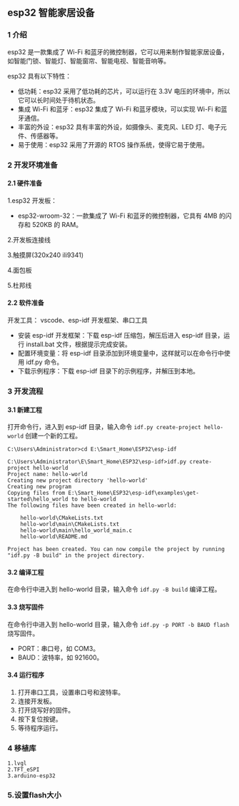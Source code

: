## **esp32 智能家居设备**
### 1 介绍
esp32 是一款集成了 Wi-Fi 和蓝牙的微控制器，它可以用来制作智能家居设备，如智能门锁、智能灯、智能窗帘、智能电视、智能音响等。

esp32 具有以下特性：

- 低功耗：esp32 采用了低功耗的芯片，可以运行在 3.3V 电压的环境中，所以它可以长时间处于待机状态。
- 集成 Wi-Fi 和蓝牙：esp32 集成了 Wi-Fi 和蓝牙模块，可以实现 Wi-Fi 和蓝牙通信。
- 丰富的外设：esp32 具有丰富的外设，如摄像头、麦克风、LED 灯、电子元件、传感器等。
- 易于使用：esp32 采用了开源的 RTOS 操作系统，使得它易于使用。


### 2 开发环境准备

#### 2.1 硬件准备

1.esp32 开发板：

- esp32-wroom-32：一款集成了 Wi-Fi 和蓝牙的微控制器，它具有 4MB 的闪存和 520KB 的 RAM。

2.开发板连接线

3.触摸屏(320x240 ili9341)

4.面包板

5.杜邦线

#### 2.2 软件准备

开发工具：
    vscode、esp-idf 开发框架、串口工具
- 安装 esp-idf 开发框架：下载 esp-idf 压缩包，解压后进入 esp-idf 目录，运行 install.bat 文件，根据提示完成安装。
- 配置环境变量：将 esp-idf 目录添加到环境变量中，这样就可以在命令行中使用 idf.py 命令。
- 下载示例程序：下载 esp-idf 目录下的示例程序，并解压到本地。

### 3 开发流程

#### 3.1 新建工程   

打开命令行，进入到 esp-idf 目录，输入命令 `idf.py create-project hello-world` 创建一个新的工程。

```
C:\Users\Administrator>cd E:\Smart_Home\ESP32\esp-idf

C:\Users\Administrator\E\Smart_Home\ESP32\esp-idf>idf.py create-project hello-world
Project name: hello-world
Creating new project directory 'hello-world'
Creating new program
Copying files from E:\Smart_Home\ESP32\esp-idf\examples\get-started\hello_world to hello-world
The following files have been created in hello-world:

    hello-world\CMakeLists.txt
    hello-world\main\CMakeLists.txt
    hello-world\main\hello_world_main.c
    hello-world\README.md                        

Project has been created. You can now compile the project by running "idf.py -B build" in the project directory.
```

#### 3.2 编译工程

在命令行中进入到 hello-world 目录，输入命令 `idf.py -B build` 编译工程。

####  3.3 烧写固件

在命令行中进入到 hello-world 目录，输入命令 `idf.py -p PORT -b BAUD flash` 烧写固件。

- PORT：串口号，如 COM3。
- BAUD：波特率，如 921600。

#### 3.4 运行程序   

1. 打开串口工具，设置串口号和波特率。
2. 连接开发板。
3. 打开烧写好的固件。
4. 按下复位按键。       
5. 等待程序运行。

### 4 移植库
    1.lvgl
    2.TFT_eSPI
    3.arduino-esp32

### 5.设置flash大小